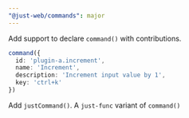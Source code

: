 ```yaml
---
"@just-web/commands": major
---
```


Add support to declare `command()` with contributions.

```ts
command({
  id: 'plugin-a.increment',
  name: 'Increment',
  description: 'Increment input value by 1',
  key: 'ctrl+k'
})
```

Add `justCommand()`. A `just-func` variant of `command()`
